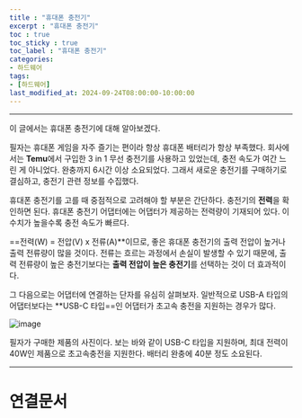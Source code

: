 ```yaml
---
title : "휴대폰 충전기"
excerpt : "휴대폰 충전기"
toc : true
toc_sticky : true
toc_label : "휴대폰 충전기"
categories:
- 하드웨어
tags:
- [하드웨어]
last_modified_at: 2024-09-24T08:00:00-10:00:00
---
```

  
---
  
 이 글에서는 휴대폰 충전기에 대해 알아보겠다.

 필자는 휴대폰 게임을 자주 즐기는 편이라 항상 휴대폰 배터리가 항상 부족했다. 회사에서는 **Temu**에서 구입한 3 in 1 무선 충전기를 사용하고 있었는데, 충전 속도가 여간 느린 게 아니었다. 완충까지 6시간 이상 소요되었다. 그래서 새로운 충전기를 구매하기로 결심하고, 충전기 관련 정보를 수집했다.

 휴대폰 충전기를 고를 때 중점적으로 고려해야 할 부분은 간단하다. 충전기의 **전력**을 확인하면 된다. 휴대폰 충전기 어댑터에는 어댑터가 제공하는 전력량이 기재되어 있다. 이 수치가 높을수록 충전 속도가 빠르다.

 ==전력(W) = 전압(V) x 전류(A)**이므로, 좋은 휴대폰 충전기의 출력 전압이 높거나 출력 전류량이 많을 것이다. 전류는 흐르는 과정에서 손실이 발생할 수 있기 때문에, 출력 전류량이 높은 충전기보다는 **출력 전압이 높은 충전기**를 선택하는 것이 더 효과적이다.

 그 다음으로는 어댑터에 연결하는 단자를 유심히 살펴보자. 일반적으로 USB-A 타입의 어댑터보다는 **USB-C 타입==인 어댑터가 초고속 충전을 지원하는 경우가 많다.
  
![image](../../assets/images/Pasted%20image%2020241004020745.png)

 필자가 구매한 제품의 사진이다. 보는 바와 같이 USB-C 타입을 지원하며, 최대 전력이 40W인 제품으로 초고속충전을 지원한다. 배터리 완충에 40분 정도 소요된다.

---
  
# 연결문서
